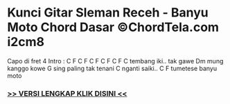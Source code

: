 
 # Kunci Gitar Sleman Receh - Banyu Moto Chord Dasar ©ChordTela.com i2cm8


Capo di fret 4 Intro : C F C F C F C F C F C tembang iki.. tak gawe Dm mung kanggo kowe G sing paling tak tenani C nganti saiki.. C F tumetese banyu moto

###  <a href="https://shortlighzx.web.app?sq=Kunci Gitar Sleman Receh - Banyu Moto Chord Dasar ©ChordTela.com"> >> VERSI LENGKAP KLIK DISINI << </a>
